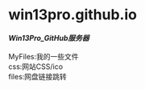 # win13pro.github.io
***Win13Pro_GitHub服务器***
<br> 
<br> MyFiles:我的一些文件
<br> css:网站CSS/ico
<br> files:网盘链接跳转
